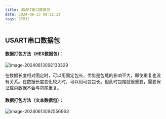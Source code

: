 ```yaml
---
title: USART串口数据包
date: 2024-06-13 09:11:21
tags: STM32
---
```


## USART串口数据包

#### 数据打包方法（HEX数据包）：

![image-20240613092133329](https://s2.loli.net/2024/06/13/WmBsehDyA24aEGK.png)

在数据长度相对固定时，可以用固定包长，优势是包尾的影响不大，即使重复也没有关系。在数据长度变化较大时，可以用可变包长。但此时包尾就很重要，需要保证载荷数据不会与包尾重复。

#### 数据打包方法（文本数据包）：

![image-20240613092556963](https://s2.loli.net/2024/06/13/4YP1Ei2b9FrqOjJ.png)
